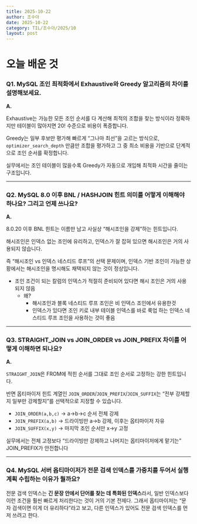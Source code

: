 ```yaml
---
title: 2025-10-22
author: 조수아
date: 2025-10-22
category: TIL/조수아/2025/10
layout: post
---
```


# 오늘 배운 것

### Q1. **MySQL 조인 최적화에서 Exhaustive와 Greedy 알고리즘의 차이를 설명해보세요.**

**A.**

Exhaustive는 가능한 모든 조인 순서를 다 계산해 최적의 조합을 찾는 방식이라 정확하지만 테이블이 많아지면 20! 수준으로 비용이 폭증합니다.

Greedy는 일부 후보만 평가해 빠르게 “그나마 최선”을 고르는 방식으로, `optimizer_search_depth` 만큼만 조합을 평가하고 그 중 최소 비용을 기반으로 단계적으로 조인 순서를 확정합니다.

실무에서는 조인 테이블이 많을수록 Greedy가 자동으로 개입해 최적화 시간을 줄이는 구조입니다.

---

### Q2. **MySQL 8.0 이후 BNL / HASHJOIN 힌트 의미를 어떻게 이해해야 하나요? 그리고 언제 쓰나요?**

**A.**

8.0.20 이후 BNL 힌트는 이름만 남고 사실상 “해시조인을 강제”하는 힌트입니다.

해시조인은 인덱스 없는 조인에 유리하고, 인덱스가 잘 잡혀 있으면 해시조인은 거의 사용되지 않습니다.

즉 “해시조인 vs 인덱스 네스티드 루프”의 선택 문제이며, 인덱스 기반 조인이 가능한 상황에서는 해시조인을 명시해도 채택되지 않는 것이 정상입니다.

- 조인 조건이 되는 칼럼의 인덱스가 적절히 준비되어 있다면 해시 조인은 거의 사용되지 않음
    - 왜?
        - 해시조인과 블록 네스티드 루프 조인은 비 인덱스 조인에서 유용한것
        - 인덱스가 있다면 조인 키로 내부 테이블 인덱스를 바로 룩업 하는 인덱스 네스티드 루프 조인을 사용하는 것이 좋음

---

### Q3. **STRAIGHT_JOIN vs JOIN_ORDER vs JOIN_PREFIX 차이를 어떻게 이해하면 되나요?**

**A.**

`STRAIGHT_JOIN`은 FROM에 적힌 순서를 그대로 조인 순서로 고정하는 강한 힌트입니다.

반면 옵티마이저 힌트 계열인 `JOIN_ORDER`/`JOIN_PREFIX`/`JOIN_SUFFIX`는 “전부 강제할지 일부만 강제할지”를 선택적으로 지정할 수 있습니다.

- `JOIN_ORDER(a,b,c)` → a→b→c 순서 전체 강제
- `JOIN_PREFIX(a,b)` → 드라이빙만 a→b 강제, 이후는 옵티마이저 자유
- `JOIN_SUFFIX(x,y)` → 마지막 조인 순서만 x→y 고정

실무에서는 전체 고정보다 “드라이빙만 강제하고 나머지는 옵티마이저에게 맡기는” JOIN_PREFIX가 안전합니다

---

### Q4. MySQL 서버 옵티마이저가 전문 검색 인덱스를 가중치를 두어서 실행계획 수립하는 이유가 뭘까요?

전문 검색 인덱스는 **긴 문장 안에서 단어를 찾는 데 특화된 인덱스**라서, 일반 인덱스보다 이런 조건을 훨씬 빠르게 처리한다는 것이 거의 기본 전제다. 그래서 옵티마이저는 “문자 검색이면 이게 더 유리하다”라고 보고, 다른 인덱스가 있어도 전문 검색 인덱스를 먼저 쓰려고 한다.